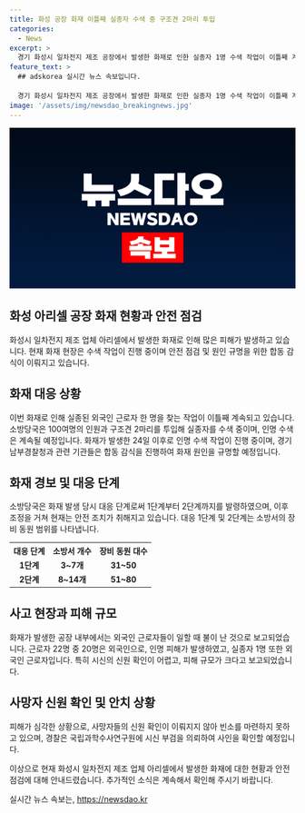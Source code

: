 ```yaml
---
title: 화성 공장 화재 이틀째 실종자 수색 중 구조견 2마리 투입
categories:
  - News
excerpt: >
  경기 화성시 일차전지 제조 공장에서 발생한 화재로 인한 실종자 1명 수색 작업이 이틀째 계속되고 있습니다. 근로자들은 외부로 연결된 출입 계단이 없어 인명피해가 커졌고, 대부분의 시신이 훼손되어 신원확인이 어려워 빈소가 마련되지 못했습니다. 소방당국과 다른 관련 기관들은 현장에서 화재 원인을 규명하기 위한 작업을 진행 중입니다. (150자)
feature_text: >
  ## adskorea 실시간 뉴스 속보입니다.

  경기 화성시 일차전지 제조 공장에서 발생한 화재로 인한 실종자 1명 수색 작업이 이틀째 계속되고 있습니다. 근로자들은 외부로 연결된 출입 계단이 없어 인명피해가 커졌고, 대부분의 시신이 훼손되어 신원확인이 어려워 빈소가 마련되지 못했습니다. 소방당국과 다른 관련 기관들은 현장에서 화재 원인을 규명하기 위한 작업을 진행 중입니다. (150자)
image: '/assets/img/newsdao_breakingnews.jpg'
---
```


<p><img src="/assets/img/newsdao_breakingnews.jpg" alt="adskorea 속보" /></p>

<h2 data-ke-size="size26">화성 아리셀 공장 화재 현황과 안전 점검</h2>

<p data-ke-size="size16">화성시 일차전지 제조 업체 아리셀에서 발생한 화재로 인해 많은 피해가 발생하고 있습니다. 현재 화재 현장은 수색 작업이 진행 중이며 안전 점검 및 원인 규명을 위한 합동 감식이 이뤄지고 있습니다.</p>

<h2 data-ke-size="size24">화재 대응 상황</h2>

<p data-ke-size="size16">이번 화재로 인해 실종된 외국인 근로자 한 명을 찾는 작업이 이틀째 계속되고 있습니다. 소방당국은 100여명의 인원과 구조견 2마리를 투입해 실종자를 수색 중이며, 인명 수색은 계속될 예정입니다. 화재가 발생한 24일 이후로 인명 수색 작업이 진행 중이며, 경기남부경찰청과 관련 기관들은 합동 감식을 진행하여 화재 원인을 규명할 예정입니다.</p>

<h2 data-ke-size="size24">화재 경보 및 대응 단계</h2>

<p data-ke-size="size16">소방당국은 화재 발생 당시 대응 단계로써 1단계부터 2단계까지를 발령하였으며, 이후 조정을 거쳐 현재는 안전 조치가 취해지고 있습니다. 대응 1단계 및 2단계는 소방서의 장비 동원 범위를 나타냅니다.</p>

<table>
  <tr>
    <th>대응 단계</th>
    <th>소방서 개수</th>
    <th>장비 동원 대수</th>
  </tr>
  <tr>
    <td style="text-align: center; height: 17px;"><b>1단계</b></td>
    <td style="text-align: center; height: 17px;"><b>3~7개</b></td>
    <td style="text-align: center; height: 17px;"><b>31~50</b></td>
  </tr>
  <tr>
    <td style="text-align: center; height: 17px;"><b>2단계</b></td>
    <td style="text-align: center; height: 17px;"><b>8~14개</b></td>
    <td style="text-align: center; height: 17px;"><b>51~80</b></td>
  </tr>
</table>

<h2 data-ke-size="size24">사고 현장과 피해 규모</h2>

<p data-ke-size="size16">화재가 발생한 공장 내부에서는 외국인 근로자들이 일할 때 불이 난 것으로 보고되었습니다. 근로자 22명 중 20명은 외국인으로, 인명 피해가 발생하였고, 실종자 1명 또한 외국인 근로자입니다. 특히 시신의 신원 확인이 어렵고, 피해 규모가 크다고 보고되었습니다.</p>

<h2 data-ke-size="size24">사망자 신원 확인 및 안치 상황</h2>

<p data-ke-size="size16">피해가 심각한 상황으로, 사망자들의 신원 확인이 이뤄지지 않아 빈소를 마련하지 못하고 있으며, 경찰은 국립과학수사연구원에 시신 부검을 의뢰하여 사인을 확인할 예정입니다.</p>

<p>이상으로 현재 화성시 일차전지 제조 업체 아리셀에서 발생한 화재에 대한 현황과 안전 점검에 대해 안내드렸습니다. 추가적인 소식은 계속해서 확인해 주시기 바랍니다.</p>
실시간 뉴스 속보는, <a href="https://newsdao.kr" rel="dofollow">https://newsdao.kr</a>


